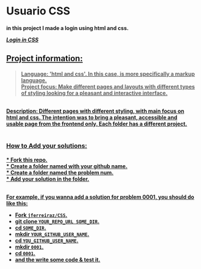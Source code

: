 # Usuario CSS
<h4>

in this project I made a login using html and css.

  <a href="https://github.com/jferreiraz/CSS/tree/main/Login-main">_Login in CSS_  

<h2>Project information:</h2>
<h4>

>Language: 'html and css'. In this case, is more specifically a markup language. <br>
>Project focus: Make different pages and layouts with different types of styling looking for a pleasant and interactive interface. <br>

<br>
Description: Different pages with different styling, with main focus on html and css. The intention was to bring a pleasant, accessible and usable page from the frontend only. Each folder has a different project.
<br><br>

### How to Add your solutions:
<h4>
  * Fork this repo. <br>
  * Create a folder named with your github name.<br>
  * Create a folder named the problem num.<br>
  * Add your solution in the folder.<br><br>

For example, if you wanna add a solution for problem 0001, you should do like this:

  * Fork `jferreiraz/CSS`.
  * git clone `YOUR_REPO_URL SOME_DIR`.
  * cd `SOME_DIR`.
  * mkdir `YOUR_GITHUB_USER_NAME`.
  * cd `YOU_GITHUB_USER_NAME`.
  * mkdir `0001`.
  * cd `0001`.
  * and the write some code & test it.

 </h4>
